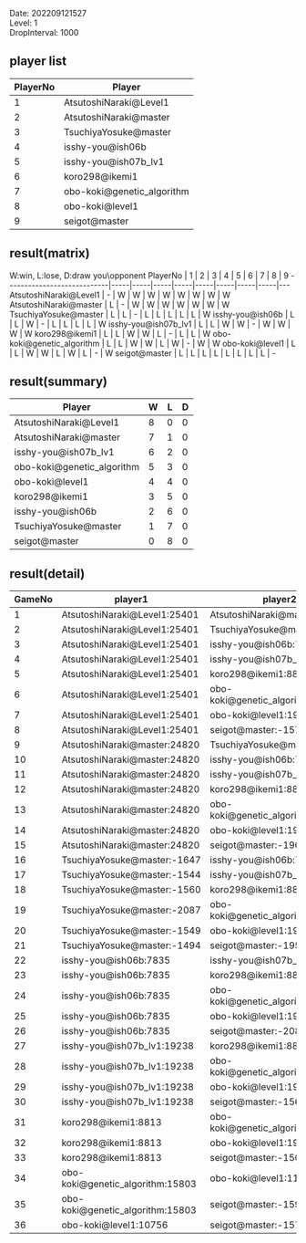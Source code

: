 Date: 202209121527  
Level: 1  
DropInterval: 1000  
## player list
PlayerNo  |  Player
----------|----------------------------
1         |  AtsutoshiNaraki@Level1
2         |  AtsutoshiNaraki@master
3         |  TsuchiyaYosuke@master
4         |  isshy-you@ish06b
5         |  isshy-you@ish07b_lv1
6         |  koro298@ikemi1
7         |  obo-koki@genetic_algorithm
8         |  obo-koki@level1
9         |  seigot@master
## result(matrix)
W:win, L:lose, D:draw
you\opponent PlayerNo       |  1  |  2  |  3  |  4  |  5  |  6  |  7  |  8  |  9
----------------------------|-----|-----|-----|-----|-----|-----|-----|-----|---
AtsutoshiNaraki@Level1      |  -  |  W  |  W  |  W  |  W  |  W  |  W  |  W  |  W
AtsutoshiNaraki@master      |  L  |  -  |  W  |  W  |  W  |  W  |  W  |  W  |  W
TsuchiyaYosuke@master       |  L  |  L  |  -  |  L  |  L  |  L  |  L  |  L  |  W
isshy-you@ish06b            |  L  |  L  |  W  |  -  |  L  |  L  |  L  |  L  |  W
isshy-you@ish07b_lv1        |  L  |  L  |  W  |  W  |  -  |  W  |  W  |  W  |  W
koro298@ikemi1              |  L  |  L  |  W  |  W  |  L  |  -  |  L  |  L  |  W
obo-koki@genetic_algorithm  |  L  |  L  |  W  |  W  |  L  |  W  |  -  |  W  |  W
obo-koki@level1             |  L  |  L  |  W  |  W  |  L  |  W  |  L  |  -  |  W
seigot@master               |  L  |  L  |  L  |  L  |  L  |  L  |  L  |  L  |  -
## result(summary)
Player                      |  W  |  L  |  D
----------------------------|-----|-----|---
AtsutoshiNaraki@Level1      |  8  |  0  |  0
AtsutoshiNaraki@master      |  7  |  1  |  0
isshy-you@ish07b_lv1        |  6  |  2  |  0
obo-koki@genetic_algorithm  |  5  |  3  |  0
obo-koki@level1             |  4  |  4  |  0
koro298@ikemi1              |  3  |  5  |  0
isshy-you@ish06b            |  2  |  6  |  0
TsuchiyaYosuke@master       |  1  |  7  |  0
seigot@master               |  0  |  8  |  0
## result(detail)
GameNo  |  player1                           |  player2
--------|------------------------------------|----------------------------------
1       |  AtsutoshiNaraki@Level1:25401      |  AtsutoshiNaraki@master:24820
2       |  AtsutoshiNaraki@Level1:25401      |  TsuchiyaYosuke@master:-1563
3       |  AtsutoshiNaraki@Level1:25401      |  isshy-you@ish06b:7835
4       |  AtsutoshiNaraki@Level1:25401      |  isshy-you@ish07b_lv1:19238
5       |  AtsutoshiNaraki@Level1:25401      |  koro298@ikemi1:8813
6       |  AtsutoshiNaraki@Level1:25401      |  obo-koki@genetic_algorithm:15803
7       |  AtsutoshiNaraki@Level1:25401      |  obo-koki@level1:19104
8       |  AtsutoshiNaraki@Level1:25401      |  seigot@master:-1573
9       |  AtsutoshiNaraki@master:24820      |  TsuchiyaYosuke@master:-1633
10      |  AtsutoshiNaraki@master:24820      |  isshy-you@ish06b:7835
11      |  AtsutoshiNaraki@master:24820      |  isshy-you@ish07b_lv1:19238
12      |  AtsutoshiNaraki@master:24820      |  koro298@ikemi1:8813
13      |  AtsutoshiNaraki@master:24820      |  obo-koki@genetic_algorithm:15803
14      |  AtsutoshiNaraki@master:24820      |  obo-koki@level1:19104
15      |  AtsutoshiNaraki@master:24820      |  seigot@master:-1967
16      |  TsuchiyaYosuke@master:-1647       |  isshy-you@ish06b:7835
17      |  TsuchiyaYosuke@master:-1544       |  isshy-you@ish07b_lv1:19238
18      |  TsuchiyaYosuke@master:-1560       |  koro298@ikemi1:8813
19      |  TsuchiyaYosuke@master:-2087       |  obo-koki@genetic_algorithm:15803
20      |  TsuchiyaYosuke@master:-1549       |  obo-koki@level1:19104
21      |  TsuchiyaYosuke@master:-1494       |  seigot@master:-1954
22      |  isshy-you@ish06b:7835             |  isshy-you@ish07b_lv1:19238
23      |  isshy-you@ish06b:7835             |  koro298@ikemi1:8813
24      |  isshy-you@ish06b:7835             |  obo-koki@genetic_algorithm:15803
25      |  isshy-you@ish06b:7835             |  obo-koki@level1:19104
26      |  isshy-you@ish06b:7835             |  seigot@master:-2082
27      |  isshy-you@ish07b_lv1:19238        |  koro298@ikemi1:8813
28      |  isshy-you@ish07b_lv1:19238        |  obo-koki@genetic_algorithm:15803
29      |  isshy-you@ish07b_lv1:19238        |  obo-koki@level1:19104
30      |  isshy-you@ish07b_lv1:19238        |  seigot@master:-1561
31      |  koro298@ikemi1:8813               |  obo-koki@genetic_algorithm:15803
32      |  koro298@ikemi1:8813               |  obo-koki@level1:19104
33      |  koro298@ikemi1:8813               |  seigot@master:-1502
34      |  obo-koki@genetic_algorithm:15803  |  obo-koki@level1:11635
35      |  obo-koki@genetic_algorithm:15803  |  seigot@master:-1591
36      |  obo-koki@level1:10756             |  seigot@master:-1579
